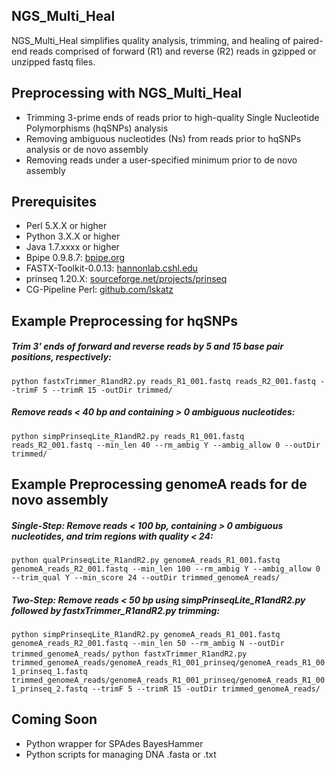 ## NGS_Multi_Heal
NGS_Multi_Heal simplifies quality analysis, trimming, and healing of paired-end reads
comprised of forward (R1) and reverse (R2) reads in gzipped or unzipped fastq files.

## Preprocessing with NGS_Multi_Heal
* Trimming 3-prime ends of reads prior to high-quality Single Nucleotide Polymorphisms (hqSNPs) analysis
* Removing ambiguous nucleotides (Ns) from reads prior to hqSNPs analysis or de novo assembly
* Removing reads under a user-specified minimum prior to de novo assembly

## Prerequisites
* Perl 5.X.X or higher
* Python 3.X.X or higher
* Java 1.7.xxxx or higher
* Bpipe 0.9.8.7:  [bpipe.org](http://docs.bpipe.org)
* FASTX-Toolkit-0.0.13: [hannonlab.cshl.edu](http://hannonlab.cshl.edu/fastx_toolkit)
* prinseq 1.20.X: [sourceforge.net/projects/prinseq](https://sourceforge.net/projects/prinseq/files/standalone/)
* CG-Pipeline Perl: [github.com/lskatz](https://github.com/lskatz/CG-Pipeline)

## Example Preprocessing for hqSNPs
##### Trim 3' ends of forward and reverse reads by 5 and 15 base pair positions, respectively:
```python fastxTrimmer_R1andR2.py reads_R1_001.fastq reads_R2_001.fastq --trimF 5 --trimR 15 -outDir trimmed/```
##### Remove reads < 40 bp and containing > 0 ambiguous nucleotides:
```python simpPrinseqLite_R1andR2.py reads_R1_001.fastq reads_R2_001.fastq --min_len 40 --rm_ambig Y --ambig_allow 0 --outDir trimmed/```
## Example Preprocessing genomeA reads for de novo assembly
##### Single-Step: Remove reads < 100 bp, containing > 0 ambiguous nucleotides, and trim regions with quality < 24:
```python qualPrinseqLite_R1andR2.py genomeA_reads_R1_001.fastq genomeA_reads_R2_001.fastq --min_len 100 --rm_ambig Y --ambig_allow 0 --trim_qual Y --min_score 24 --outDir trimmed_genomeA_reads/```
##### Two-Step: Remove reads < 50 bp using simpPrinseqLite_R1andR2.py followed by fastxTrimmer_R1andR2.py trimming:
```python simpPrinseqLite_R1andR2.py genomeA_reads_R1_001.fastq genomeA_reads_R2_001.fastq --min_len 50 --rm_ambig N --outDir trimmed_genomeA_reads/```
```python fastxTrimmer_R1andR2.py trimmed_genomeA_reads/genomeA_reads_R1_001_prinseq/genomeA_reads_R1_001_prinseq_1.fastq trimmed_genomeA_reads/genomeA_reads_R1_001_prinseq/genomeA_reads_R1_001_prinseq_2.fastq --trimF 5 --trimR 15 -outDir trimmed_genomeA_reads/```
## Coming Soon
* Python wrapper for SPAdes BayesHammer
* Python scripts for managing DNA .fasta or .txt
